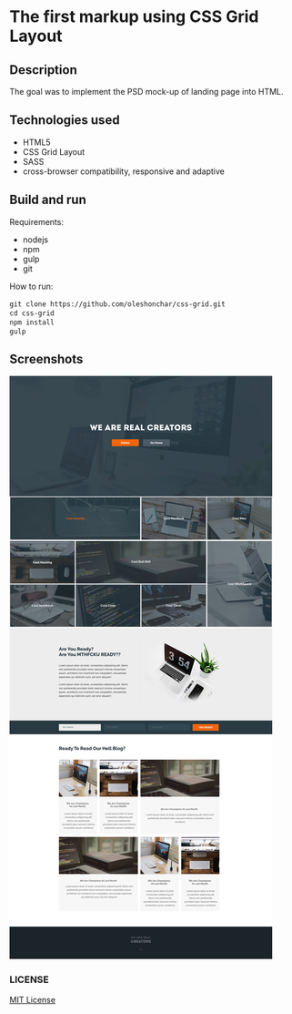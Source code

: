 # The first markup using CSS Grid Layout

## Description
The goal was to implement the PSD mock-up of landing page into HTML.

## Technologies used
* HTML5
* CSS Grid Layout
* SASS
* cross-browser compatibility, responsive and adaptive

## Build and run
Requirements:
* nodejs
* npm
* gulp
* git

How to run:

    git clone https://github.com/oleshonchar/css-grid.git
    cd css-grid
    npm install
    gulp
  
## Screenshots
![Design](https://github.com/oleshonchar/css-grid/raw/master/screenshots/design.jpg)

### LICENSE
[MIT License](license)
